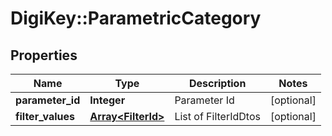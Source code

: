 # DigiKey::ParametricCategory

## Properties
Name | Type | Description | Notes
------------ | ------------- | ------------- | -------------
**parameter_id** | **Integer** | Parameter Id | [optional] 
**filter_values** | [**Array&lt;FilterId&gt;**](FilterId.md) | List of FilterIdDtos | [optional] 


